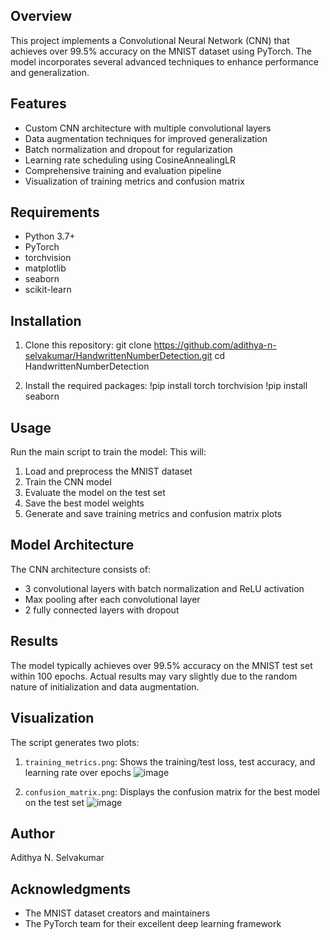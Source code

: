 ## Overview

This project implements a Convolutional Neural Network (CNN) that achieves over 99.5% accuracy on the MNIST dataset using PyTorch. The model incorporates several advanced techniques to enhance performance and generalization.

## Features

- Custom CNN architecture with multiple convolutional layers
- Data augmentation techniques for improved generalization
- Batch normalization and dropout for regularization
- Learning rate scheduling using CosineAnnealingLR
- Comprehensive training and evaluation pipeline
- Visualization of training metrics and confusion matrix

## Requirements

- Python 3.7+
- PyTorch
- torchvision
- matplotlib
- seaborn
- scikit-learn

## Installation

1. Clone this repository:
git clone https://github.com/adithya-n-selvakumar/HandwrittenNumberDetection.git
cd HandwrittenNumberDetection

2. Install the required packages:
!pip install torch torchvision
!pip install seaborn

## Usage

Run the main script to train the model:
This will:
1. Load and preprocess the MNIST dataset
2. Train the CNN model
3. Evaluate the model on the test set
4. Save the best model weights
5. Generate and save training metrics and confusion matrix plots

## Model Architecture

The CNN architecture consists of:
- 3 convolutional layers with batch normalization and ReLU activation
- Max pooling after each convolutional layer
- 2 fully connected layers with dropout

## Results

The model typically achieves over 99.5% accuracy on the MNIST test set within 100 epochs. Actual results may vary slightly due to the random nature of initialization and data augmentation.

## Visualization

The script generates two plots:
1. `training_metrics.png`: Shows the training/test loss, test accuracy, and learning rate over epochs
![image](https://github.com/user-attachments/assets/978a1099-5b8d-4093-8337-a2326df29475)

2. `confusion_matrix.png`: Displays the confusion matrix for the best model on the test set
![image](https://github.com/user-attachments/assets/1fc891ba-bc2f-4c33-9930-b0474e4ebcb2)

## Author

Adithya N. Selvakumar

## Acknowledgments

- The MNIST dataset creators and maintainers
- The PyTorch team for their excellent deep learning framework
